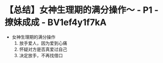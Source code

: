 # 【总结】女神生理期的满分操作～ - P1 - 撩妹成成 - BV1ef4y1f7kA

-   女神生理期的满分操作
    1.  放手爱人，因为爱到心痛
    2.  怀疑对方是否真爱过自己
    3.  决定放手，不再找借口